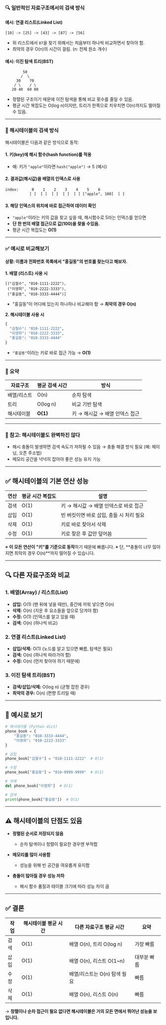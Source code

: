 
### 🔍 일반적인 자료구조에서의 검색 방식

#### 예시: 연결 리스트(Linked List)

```plaintext
[10] -> [25] -> [43] -> [87] -> [56]
```

* 위 리스트에서 `87`을 찾기 위해서는 처음부터 하나씩 비교하면서 찾아야 함.
* 최악의 경우 O(n)의 시간이 걸림. (n: 전체 원소 개수)

#### 예시: 이진 탐색 트리(BST)

```
        50
       /  \
     30    70
    / \    / \
   20 40  60 80
```

* 정렬된 구조이기 때문에 이진 탐색을 통해 비교 횟수를 줄일 수 있음.
* 평균 시간 복잡도는 O(log n)이지만, 트리가 한쪽으로 치우치면 O(n)까지도 떨어질 수 있음.

---

### 🚀 해시테이블의 검색 방식

해시테이블은 다음과 같은 방식으로 동작:

#### 1. 키(key)에 해시 함수(hash function)를 적용

* 예: 키가 `"apple"`이라면 `hash("apple")` → 5 (예시)

#### 2. 결과값(해시값)을 배열의 인덱스로 사용

```plaintext
index:      0    1    2    3    4    5    6
           [ ]  [ ]  [ ]  [ ]  [ ] ["apple", 100]  [ ]
```

#### 3. 해당 인덱스의 위치에 바로 접근하여 데이터 확인

* `"apple"`이라는 키의 값을 찾고 싶을 때, 해시함수로 5라는 인덱스를 얻으면
* **단 한 번의 배열 접근으로 값(100)을 찾을 수있음.**
* 평균 시간 복잡도는 **O(1)**

---

### ✅ 예시로 비교해보기

#### 상황: 이름과 전화번호 목록에서 "홍길동"의 번호를 찾는다고 해보자.

**1. 배열 (리스트) 사용 시**

```plaintext
[("김철수", "010-1111-2222"),
 ("이영희", "010-2222-3333"),
 ("홍길동", "010-3333-4444")]
```

* "홍길동"이 어디에 있는지 하나하나 비교해야 함 → **최악의 경우 O(n)**

**2. 해시테이블 사용 시**

```python
{
  "김철수": "010-1111-2222",
  "이영희": "010-2222-3333",
  "홍길동": "010-3333-4444"
}
```

* `"홍길동"`이라는 키로 바로 접근 가능 → **O(1)**

---

### 📌 요약

| 자료구조   | 평균 검색 시간 | 방식                  |
| ------ | -------- | ------------------- |
| 배열/리스트 | O(n)     | 순차 탐색               |
| 트리     | O(log n) | 비교 기반 탐색            |
| 해시테이블  | **O(1)** | 키 → 해시값 → 배열 인덱스 접근 |

---

### 🔧 참고: 해시테이블도 완벽하진 않다

* 해시 충돌이 발생하면 검색 속도가 저하될 수 있음 → 충돌 해결 방식 필요 (예: 체이닝, 오픈 주소법)
* 메모리 공간을 넉넉히 잡아야 좋은 성능 유지 가능

---

## ✅ 해시테이블의 기본 연산 성능

| 연산 | 평균 시간 복잡도 | 설명                       |
| -- | --------- | ------------------------ |
| 검색 | O(1)      | 키 → 해시값 → 배열 인덱스로 바로 접근  |
| 삽입 | O(1)      | 빈 버킷이면 바로 삽입, 충돌 시 처리 필요 |
| 삭제 | O(1)      | 키로 바로 찾아서 삭제             |
| 수정 | O(1)      | 키로 찾은 후 값만 덮어씀           |

※ **이 모든 연산이 "키"를 기준으로 동작**하기 때문에 빠릅니다.
※ 단, \*\*충돌이 너무 많아지면 최악의 경우 O(n)\*\*까지 떨어질 수 있습니다.

---

## 🔍 다른 자료구조와 비교

### 1. **배열(Array) / 리스트(List)**

* **삽입:** O(1) (맨 뒤에 넣을 때만), 중간에 끼워 넣으면 O(n)
* **삭제:** O(n) (지운 후 요소들을 앞으로 당겨야 함)
* **수정:** O(1) (인덱스를 알고 있을 때)
* **검색:** O(n) (하나씩 비교)

### 2. **연결 리스트(Linked List)**

* **삽입/삭제:** O(1) (노드를 알고 있으면 빠름, 탐색은 필요)
* **검색:** O(n) (하나씩 따라가야 함)
* **수정:** O(n) (먼저 찾아야 하기 때문에)

### 3. **이진 탐색 트리(BST)**

* **검색/삽입/삭제:** O(log n) (균형 잡힌 경우)
* **최악의 경우:** O(n) (편향 트리일 때)

---

## 🧠 예시로 보기

```python
# 해시테이블 (Python dict)
phone_book = {
    "홍길동": "010-3333-4444",
    "이영희": "010-2222-3333"
}

# 삽입
phone_book["김철수"] = "010-1111-2222"  # O(1)

# 수정
phone_book["홍길동"] = "010-9999-9999"  # O(1)

# 삭제
del phone_book["이영희"]  # O(1)

# 검색
print(phone_book["홍길동"])  # O(1)
```

---

## ⚠️ 해시테이블의 단점도 있음

* **정렬된 순서로 저장되지 않음**

  * 순차 탐색이나 정렬이 필요한 경우엔 부적합
* **메모리를 많이 사용함**

  * 성능을 위해 빈 공간을 여유롭게 유지함
* **충돌이 많아질 경우 성능 저하**

  * 해시 함수 품질과 테이블 크기에 따라 성능 차이 큼

---

## ✅ 결론

| 작업 | 해시테이블 평균 시간 | 다른 자료구조 평균 시간        | 요약     |
| -- | ----------- | -------------------- | ------ |
| 검색 | O(1)        | 배열 O(n), 트리 O(log n) | 가장 빠름  |
| 삽입 | O(1)        | 배열 O(n), 리스트 O(1\~n) | 대부분 빠름 |
| 수정 | O(1)        | 배열/리스트는 O(n) 탐색 필요   | 빠름     |
| 삭제 | O(1)        | 배열 O(n), 리스트 O(n)    | 빠름     |

→ **정렬이나 순차 접근이 필요 없다면 해시테이블은 거의 모든 면에서 뛰어난 성능을 보입니다.**
